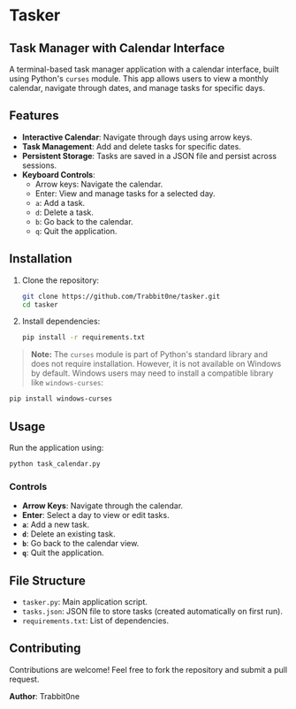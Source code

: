 # Tasker
## Task Manager with Calendar Interface

A terminal-based task manager application with a calendar interface, built using Python's `curses` module. This app allows users to view a monthly calendar, navigate through dates, and manage tasks for specific days.

## Features

- **Interactive Calendar**: Navigate through days using arrow keys.
- **Task Management**: Add and delete tasks for specific dates.
- **Persistent Storage**: Tasks are saved in a JSON file and persist across sessions.
- **Keyboard Controls**:
  - Arrow keys: Navigate the calendar.
  - Enter: View and manage tasks for a selected day.
  - `a`: Add a task.
  - `d`: Delete a task.
  - `b`: Go back to the calendar.
  - `q`: Quit the application.

## Installation

1. Clone the repository:
   ```bash
   git clone https://github.com/Trabbit0ne/tasker.git
   cd tasker
   ```

2. Install dependencies:
   ```bash
   pip install -r requirements.txt
   ```

> **Note:** The `curses` module is part of Python's standard library and does not require installation. However, it is not available on Windows by default. Windows users may need to install a compatible library like `windows-curses`:
   ```bash
   pip install windows-curses
   ```

## Usage

Run the application using:
```bash
python task_calendar.py
```

### Controls
- **Arrow Keys**: Navigate through the calendar.
- **Enter**: Select a day to view or edit tasks.
- **`a`**: Add a new task.
- **`d`**: Delete an existing task.
- **`b`**: Go back to the calendar view.
- **`q`**: Quit the application.

## File Structure

- `tasker.py`: Main application script.
- `tasks.json`: JSON file to store tasks (created automatically on first run).
- `requirements.txt`: List of dependencies.

## Contributing

Contributions are welcome! Feel free to fork the repository and submit a pull request.

**Author**: Trabbit0ne
